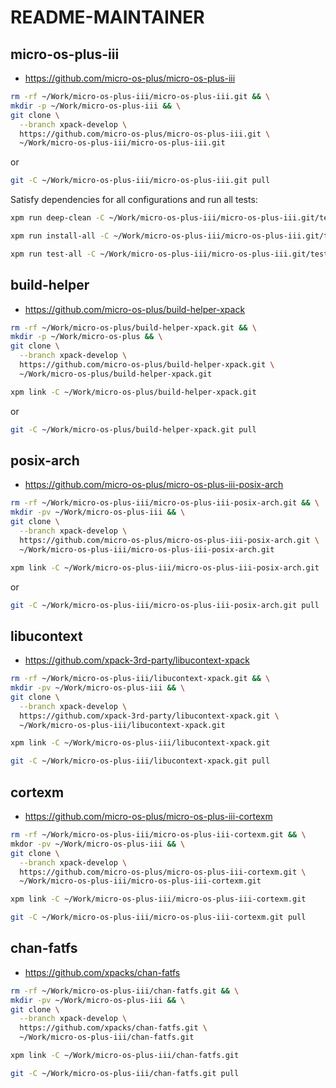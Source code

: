 # README-MAINTAINER

## micro-os-plus-iii

- <https://github.com/micro-os-plus/micro-os-plus-iii>

```sh
rm -rf ~/Work/micro-os-plus-iii/micro-os-plus-iii.git && \
mkdir -p ~/Work/micro-os-plus-iii && \
git clone \
  --branch xpack-develop \
  https://github.com/micro-os-plus/micro-os-plus-iii.git \
  ~/Work/micro-os-plus-iii/micro-os-plus-iii.git
```

or

```sh
git -C ~/Work/micro-os-plus-iii/micro-os-plus-iii.git pull
```

Satisfy dependencies for all configurations and run all tests:

```sh
xpm run deep-clean -C ~/Work/micro-os-plus-iii/micro-os-plus-iii.git/tests

xpm run install-all -C ~/Work/micro-os-plus-iii/micro-os-plus-iii.git/tests

xpm run test-all -C ~/Work/micro-os-plus-iii/micro-os-plus-iii.git/tests
```

## build-helper

- <https://github.com/micro-os-plus/build-helper-xpack>

```sh
rm -rf ~/Work/micro-os-plus/build-helper-xpack.git && \
mkdir -p ~/Work/micro-os-plus && \
git clone \
  --branch xpack-develop \
  https://github.com/micro-os-plus/build-helper-xpack.git \
  ~/Work/micro-os-plus/build-helper-xpack.git

xpm link -C ~/Work/micro-os-plus/build-helper-xpack.git
```

or

```sh
git -C ~/Work/micro-os-plus/build-helper-xpack.git pull
```

## posix-arch

- <https://github.com/micro-os-plus/micro-os-plus-iii-posix-arch>

```sh
rm -rf ~/Work/micro-os-plus-iii/micro-os-plus-iii-posix-arch.git && \
mkdir -pv ~/Work/micro-os-plus-iii && \
git clone \
  --branch xpack-develop \
  https://github.com/micro-os-plus/micro-os-plus-iii-posix-arch.git \
  ~/Work/micro-os-plus-iii/micro-os-plus-iii-posix-arch.git

xpm link -C ~/Work/micro-os-plus-iii/micro-os-plus-iii-posix-arch.git
```

or

```sh
git -C ~/Work/micro-os-plus-iii/micro-os-plus-iii-posix-arch.git pull
```

## libucontext

- <https://github.com/xpack-3rd-party/libucontext-xpack>

```sh
rm -rf ~/Work/micro-os-plus-iii/libucontext-xpack.git && \
mkdir -pv ~/Work/micro-os-plus-iii && \
git clone \
  --branch xpack-develop \
  https://github.com/xpack-3rd-party/libucontext-xpack.git \
  ~/Work/micro-os-plus-iii/libucontext-xpack.git

xpm link -C ~/Work/micro-os-plus-iii/libucontext-xpack.git
```

```sh
git -C ~/Work/micro-os-plus-iii/libucontext-xpack.git pull
```

## cortexm

- <https://github.com/micro-os-plus/micro-os-plus-iii-cortexm>

```sh
rm -rf ~/Work/micro-os-plus-iii/micro-os-plus-iii-cortexm.git && \
mkdor -pv ~/Work/micro-os-plus-iii && \
git clone \
  --branch xpack-develop \
  https://github.com/micro-os-plus/micro-os-plus-iii-cortexm.git \
  ~/Work/micro-os-plus-iii/micro-os-plus-iii-cortexm.git

xpm link -C ~/Work/micro-os-plus-iii/micro-os-plus-iii-cortexm.git
```

```sh
git -C ~/Work/micro-os-plus-iii/micro-os-plus-iii-cortexm.git pull
```

## chan-fatfs

- <https://github.com/xpacks/chan-fatfs>

```sh
rm -rf ~/Work/micro-os-plus-iii/chan-fatfs.git && \
mkdir -pv ~/Work/micro-os-plus-iii && \
git clone \
  --branch xpack-develop \
  https://github.com/xpacks/chan-fatfs.git \
  ~/Work/micro-os-plus-iii/chan-fatfs.git

xpm link -C ~/Work/micro-os-plus-iii/chan-fatfs.git
```

```sh
git -C ~/Work/micro-os-plus-iii/chan-fatfs.git pull
```
